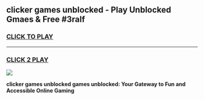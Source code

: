
## clicker games unblocked - Play Unblocked Gmaes & Free #3ralf
<h3>
<a href="https://news.freeplayer.one?title=clicker_games_unblocked&ref=03M">CLICK TO PLAY</a></h3>
<hr>

<h3>
<a href="https://news.freeplayer.one?title=clicker_games_unblocked&ref=03M">CLICK 2 PLAY</a>
  
</h3>

<a href="https://news.freeplayer.one?title=clicker_games_unblocked&ref=03M"><img src="https://clearcache.store/games.png"></a>


**clicker games unblocked games unblocked: Your Gateway to Fun and Accessible Online Gaming**
